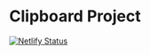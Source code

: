 # Clipboard Project

[![Netlify Status](https://api.netlify.com/api/v1/badges/da0d5518-bd09-44ca-aa3b-5166626360fe/deploy-status)](https://app.netlify.com/sites/phenomenal-phoenix-327283/deploys)
